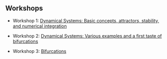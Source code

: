 ## Workshops

- Workshop 1: [Dynamical Systems: Basic concepts, attractors, stability, and numerical integration](https://nbviewer.jupyter.org/format/slides/github/ClimateFluidPhysics-ANU/DynamicalSystems-BifurcationTheory/blob/master/workshops/Workshop-1.ipynb?flush_cache=true#)

- Workshop 2: [Dynamical Systems: Various examples and a first taste of bifurcations](https://nbviewer.jupyter.org/format/slides/github/ClimateFluidPhysics-ANU/DynamicalSystems-BifurcationTheory/blob/master/workshops/Workshop-2.ipynb?flush_cache=true#)

- Workshop 3: [Bifurcations](https://nbviewer.jupyter.org/format/slides/github/ClimateFluidPhysics-ANU/DynamicalSystems-BifurcationTheory/blob/master/workshops/Workshop-3.ipynb?flush_cache=true#)
